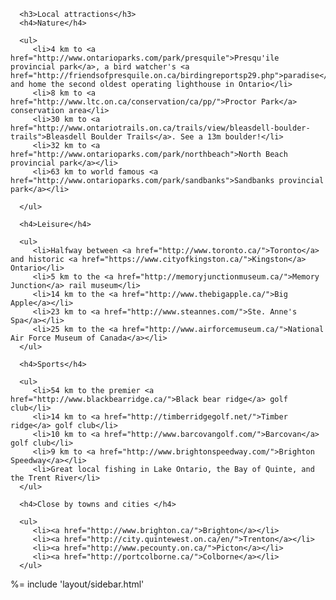 <div class="row">
   <div class="col-lg-7">

      <h3>Local attractions</h3>
      <h4>Nature</h4>

      <ul>
         <li>4 km to <a href="http://www.ontarioparks.com/park/presquile">Presqu'ile provincial park</a>, a bird watcher's <a href="http://friendsofpresquile.on.ca/birdingreportsp29.php">paradise</a>, and home the second oldest operating lighthouse in Ontario</li>
         <li>8 km to <a href="http://www.ltc.on.ca/conservation/ca/pp/">Proctor Park</a> conservation area</li>
         <li>30 km to <a href="http://www.ontariotrails.on.ca/trails/view/bleasdell-boulder-trails">Bleasdell Boulder Trails</a>. See a 13m boulder!</li>
         <li>32 km to <a href="http://www.ontarioparks.com/park/northbeach">North Beach provincial park</a></li>
         <li>63 km to world famous <a href="http://www.ontarioparks.com/park/sandbanks">Sandbanks provincial park</a></li>

      </ul>

      <h4>Leisure</h4>

      <ul>
         <li>Halfway between <a href="http://www.toronto.ca/">Toronto</a> and historic <a href="https://www.cityofkingston.ca/">Kingston</a> Ontario</li>
         <li>5 km to the <a href="http://memoryjunctionmuseum.ca/">Memory Junction</a> rail museum</li>
         <li>14 km to the <a href="http://www.thebigapple.ca/">Big Apple</a></li>
         <li>23 km to <a href="http://www.steannes.com/">Ste. Anne's Spa</a></li>
         <li>25 km to the <a href="http://www.airforcemuseum.ca/">National Air Force Museum of Canada</a></li>
      </ul>

      <h4>Sports</h4>

      <ul>
         <li>54 km to the premier <a href="http://www.blackbearridge.ca/">Black bear ridge</a> golf club</li>
         <li>14 km to <a href="http://timberridgegolf.net/">Timber ridge</a> golf club</li>
         <li>10 km to <a href="http://www.barcovangolf.com/">Barcovan</a> golf club</li>
         <li>9 km to <a href="http://www.brightonspeedway.com/">Brighton Speedway</a></li>
         <li>Great local fishing in Lake Ontario, the Bay of Quinte, and the Trent River</li>
      </ul>

      <h4>Close by towns and cities </h4>

      <ul>
         <li><a href="http://www.brighton.ca/">Brighton</a></li>
         <li><a href="http://city.quintewest.on.ca/en/">Trenton</a></li>
         <li><a href="http://www.pecounty.on.ca/">Picton</a></li>
         <li><a href="http://portcolborne.ca/">Colborne</a></li>
      </ul>

   </div><!-- /.col-lg-7 -->

   %= include 'layout/sidebar.html'

</div> <!-- row -->
